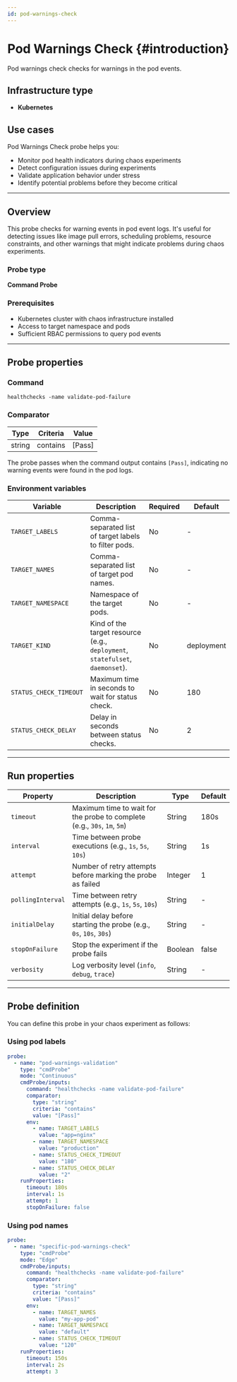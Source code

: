 ```yaml
---
id: pod-warnings-check
---
```


# Pod Warnings Check {#introduction}

Pod warnings check checks for warnings in the pod events.

## Infrastructure type

- **Kubernetes**

## Use cases

Pod Warnings Check probe helps you:
- Monitor pod health indicators during chaos experiments
- Detect configuration issues during experiments
- Validate application behavior under stress
- Identify potential problems before they become critical

---

## Overview

This probe checks for warning events in pod event logs. It's useful for detecting issues like image pull errors, scheduling problems, resource constraints, and other warnings that might indicate problems during chaos experiments.

### Probe type
**Command Probe**

### Prerequisites

- Kubernetes cluster with chaos infrastructure installed
- Access to target namespace and pods
- Sufficient RBAC permissions to query pod events

---

## Probe properties

### Command
```
healthchecks -name validate-pod-failure
```

### Comparator

| Type | Criteria | Value |
|------|----------|-------|
| string | contains | [Pass] |

The probe passes when the command output contains `[Pass]`, indicating no warning events were found in the pod logs.

### Environment variables

| Variable | Description | Required | Default |
|----------|-------------|----------|---------|
| `TARGET_LABELS` | Comma-separated list of target labels to filter pods. | No | - |
| `TARGET_NAMES` | Comma-separated list of target pod names. | No | - |
| `TARGET_NAMESPACE` | Namespace of the target pods. | No | - |
| `TARGET_KIND` | Kind of the target resource (e.g., `deployment`, `statefulset`, `daemonset`). | No | deployment |
| `STATUS_CHECK_TIMEOUT` | Maximum time in seconds to wait for status check. | No | 180 |
| `STATUS_CHECK_DELAY` | Delay in seconds between status checks. | No | 2 |

---

## Run properties

| Property | Description | Type | Default |
|----------|-------------|------|---------|
| `timeout` | Maximum time to wait for the probe to complete (e.g., `30s`, `1m`, `5m`) | String | 180s |
| `interval` | Time between probe executions (e.g., `1s`, `5s`, `10s`) | String | 1s |
| `attempt` | Number of retry attempts before marking the probe as failed | Integer | 1 |
| `pollingInterval` | Time between retry attempts (e.g., `1s`, `5s`, `10s`) | String | - |
| `initialDelay` | Initial delay before starting the probe (e.g., `0s`, `10s`, `30s`) | String | - |
| `stopOnFailure` | Stop the experiment if the probe fails | Boolean | false |
| `verbosity` | Log verbosity level (`info`, `debug`, `trace`) | String | - |

---

## Probe definition

You can define this probe in your chaos experiment as follows:

### Using pod labels

```yaml
probe:
  - name: "pod-warnings-validation"
    type: "cmdProbe"
    mode: "Continuous"
    cmdProbe/inputs:
      command: "healthchecks -name validate-pod-failure"
      comparator:
        type: "string"
        criteria: "contains"
        value: "[Pass]"
      env:
        - name: TARGET_LABELS
          value: "app=nginx"
        - name: TARGET_NAMESPACE
          value: "production"
        - name: STATUS_CHECK_TIMEOUT
          value: "180"
        - name: STATUS_CHECK_DELAY
          value: "2"
    runProperties:
      timeout: 180s
      interval: 1s
      attempt: 1
      stopOnFailure: false
```

### Using pod names

```yaml
probe:
  - name: "specific-pod-warnings-check"
    type: "cmdProbe"
    mode: "Edge"
    cmdProbe/inputs:
      command: "healthchecks -name validate-pod-failure"
      comparator:
        type: "string"
        criteria: "contains"
        value: "[Pass]"
      env:
        - name: TARGET_NAMES
          value: "my-app-pod"
        - name: TARGET_NAMESPACE
          value: "default"
        - name: STATUS_CHECK_TIMEOUT
          value: "120"
    runProperties:
      timeout: 150s
      interval: 2s
      attempt: 3
```
